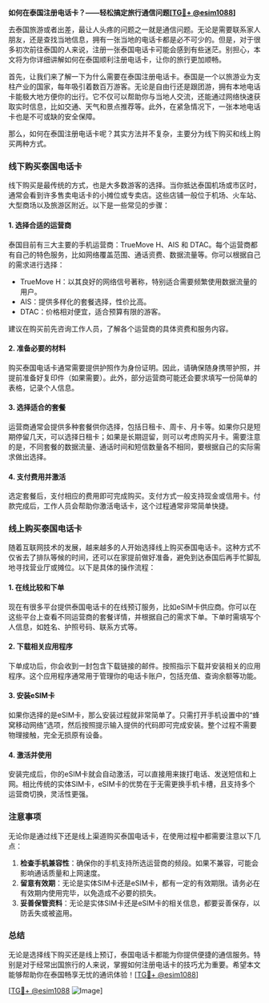 **如何在泰国注册电话卡？——轻松搞定旅行通信问题[[TG💪+ @esim1088](https://t.me/s/esim1088)]**

去泰国旅游或者出差，最让人头疼的问题之一就是通信问题。无论是需要联系家人朋友，还是查找当地信息，拥有一张当地的电话卡都是必不可少的。但是，对于很多初次前往泰国的人来说，注册一张泰国电话卡可能会感到有些迷茫。别担心，本文将为你详细讲解如何在泰国顺利注册电话卡，让你的旅行更加顺畅。

首先，让我们来了解一下为什么需要在泰国注册电话卡。泰国是一个以旅游业为支柱产业的国家，每年吸引着数百万游客。无论是自由行还是跟团游，拥有本地电话卡能极大地方便你的出行。它不仅可以帮助你与当地人交流，还能通过网络快速获取实时信息，比如交通、天气和景点推荐等。此外，在紧急情况下，一张本地电话卡也是不可或缺的安全保障。

那么，如何在泰国注册电话卡呢？其实方法并不复杂，主要分为线下购买和线上购买两种方式。

### **线下购买泰国电话卡**

线下购买是最传统的方式，也是大多数游客的选择。当你抵达泰国机场或市区时，通常会看到许多售卖电话卡的小摊位或专卖店。这些店铺一般位于机场、火车站、大型商场以及旅游区附近。以下是一些常见的步骤：

#### **1. 选择合适的运营商**
泰国目前有三大主要的手机运营商：TrueMove H、AIS 和 DTAC。每个运营商都有自己的特色服务，比如网络覆盖范围、通话资费、数据流量等。你可以根据自己的需求进行选择：
- TrueMove H：以其良好的网络信号著称，特别适合需要频繁使用数据流量的用户。
- AIS：提供多样化的套餐选择，性价比高。
- DTAC：价格相对便宜，适合预算有限的游客。

建议在购买前先咨询工作人员，了解各个运营商的具体资费和服务内容。

#### **2. 准备必要的材料**
购买泰国电话卡通常需要提供护照作为身份证明。因此，请确保随身携带护照，并提前准备好复印件（如果需要）。此外，部分运营商可能还会要求填写一份简单的表格，记录个人信息。

#### **3. 选择适合的套餐**
运营商通常会提供多种套餐供你选择，包括日租卡、周卡、月卡等。如果你只是短期停留几天，可以选择日租卡；如果是长期逗留，则可以考虑购买月卡。需要注意的是，不同套餐的数据流量、通话时间和短信数量各不相同，要根据自己的实际需求做出选择。

#### **4. 支付费用并激活**
选定套餐后，支付相应的费用即可完成购买。支付方式一般支持现金或信用卡。付款完成后，工作人员会帮助你激活电话卡，这个过程通常非常简单快捷。

### **线上购买泰国电话卡**

随着互联网技术的发展，越来越多的人开始选择线上购买泰国电话卡。这种方式不仅省去了排队等候的时间，还可以在家提前做好准备，避免到达泰国后再手忙脚乱地寻找营业厅或摊位。以下是具体的操作流程：

#### **1. 在线比较和下单**
现在有很多平台提供泰国电话卡的在线预订服务，比如eSIM卡供应商。你可以在这些平台上查看不同运营商的套餐详情，并根据自己的需求下单。下单时需填写个人信息，如姓名、护照号码、联系方式等。

#### **2. 下载相关应用程序**
下单成功后，你会收到一封包含下载链接的邮件。按照指示下载并安装相关的应用程序。这个应用程序通常用于管理你的电话卡账户，包括充值、查询余额等功能。

#### **3. 安装eSIM卡**
如果你选择的是eSIM卡，那么安装过程就非常简单了。只需打开手机设置中的“蜂窝移动网络”选项，然后按照提示输入提供的代码即可完成安装。整个过程不需要物理接触，完全无损原有设备。

#### **4. 激活并使用**
安装完成后，你的eSIM卡就会自动激活，可以直接用来拨打电话、发送短信和上网。相比传统的实体SIM卡，eSIM卡的优势在于无需更换手机卡槽，且支持多个运营商切换，灵活性更强。

### **注意事项**

无论你是通过线下还是线上渠道购买泰国电话卡，在使用过程中都需要注意以下几点：

1. **检查手机兼容性**：确保你的手机支持所选运营商的频段。如果不兼容，可能会影响通话质量和上网速度。
2. **留意有效期**：无论是实体SIM卡还是eSIM卡，都有一定的有效期限。请务必在有效期内使用完毕，以免造成不必要的损失。
3. **妥善保管资料**：无论是实体SIM卡还是eSIM卡的相关信息，都要妥善保存，以防丢失或被盗用。

### **总结**

无论是选择线下购买还是线上预订，泰国电话卡都能为你提供便捷的通信服务。特别是对于经常出国旅行的人来说，掌握如何注册电话卡的技巧尤为重要。希望本文能够帮助你在泰国畅享无忧的通讯体验！[[TG💪+ @esim1088](https://t.me/s/esim1088)]

[[TG💪+ @esim1088](https://t.me/s/esim1088) ![Image](https://i.postimg.cc/4NQfJmqS/Snipaste-2025-05-13-00-14-12.png)]